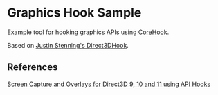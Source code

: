# Graphics Hook Sample

Example tool for hooking graphics APIs using [CoreHook](https://github.com/unknownv2/CoreHook).


Based on [Justin Stenning's Direct3DHook](https://github.com/spazzarama/Direct3DHook).


## References

[Screen Capture and Overlays for Direct3D 9, 10 and 11 using API Hooks](spazzarama.com/2011/03/14/c-screen-capture-and-overlays-for-direct3d-9-10-and-11-using-api-hooks/)